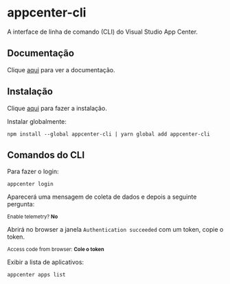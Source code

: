 # appcenter-cli

A interface de linha de comando (CLI) do Visual Studio App Center.

## Documentação

Clique [aqui](https://github.com/Microsoft/appcenter-cli) para ver a documentação.

## Instalação

Clique [aqui](https://www.npmjs.com/package/appcenter-cli) para fazer a instalação.

Instalar globalmente:

```
npm install --global appcenter-cli | yarn global add appcenter-cli
```

## Comandos do CLI

Para fazer o login:

```
appcenter login
```

Aparecerá uma mensagem de coleta de dados e depois a seguinte pergunta:

<sub> Enable telemetry? **No** </sub>

Abrirá no browser a janela `Authentication succeeded` com um token, copie o token.

<sub> Access code from browser: **Cole o token** </sub>

Exibir a lista de aplicativos:

```
appcenter apps list
```